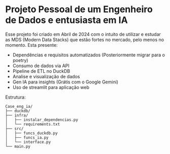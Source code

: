 # Projeto Pessoal de um Engenheiro de Dados e entusiasta em IA
Esse projeto foi criado em Abril de 2024 com o intuito de utilizar e estudar as MDS (Modern Data Stacks) que estão fortes no mercado, pelo menos no momento.
Esta presente:

* Dependências e requisitos automatizados (Posteriormente migrar para o poetry)
* Consumo de dados via API
* Pipeline de ETL no DuckDB
* Analise e visualização de dados
* Gen IA para insights (Grátis com o Google Gemini)
* Uso de streamlit para aplicação web


Estrutura:

```
Case_eng_ia/
├── duckdb/
├── infra/
│   ├── instalar_dependencias.py
│   └── requirements.txt
├── src/
│   ├── funcs_duckdb.py
│   ├── funcs_ia.py
│   └── interface.py
└── main.py
```
